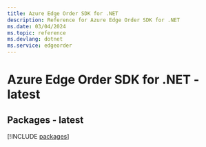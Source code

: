 ```yaml
---
title: Azure Edge Order SDK for .NET
description: Reference for Azure Edge Order SDK for .NET
ms.date: 03/04/2024
ms.topic: reference
ms.devlang: dotnet
ms.service: edgeorder
---
```

# Azure Edge Order SDK for .NET - latest
## Packages - latest
[!INCLUDE [packages](edge-order-index.md)]